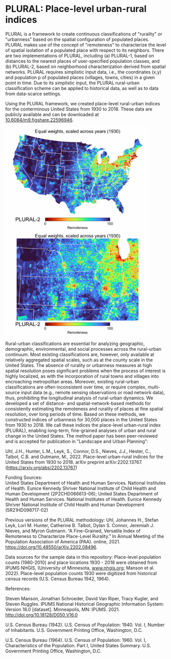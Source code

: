 # PLURAL: Place-level urban-rural indices
  
PLURAL is a framework to create continuous classifications of "rurality" or "urbanness" based on the spatial configuration of populated places.
PLURAL makes use of the concept of "remoteness" to characterize the level of spatial isolation of a populated place with respect to its neighbors.
There are two implementations of PLURAL, including (a) PLURAL-1, based on distances to the nearest places of user-specified population classes, and (b) PLURAL-2, based on neighborhood characterization derived from spatial networks.
PLURAL requires simplistic input data, i.e., the coordinates (x,y) and population p of populated places (villages, towns, cities) in a given point in time. Due to its simplistic input, the PLURAL rural-urban classification scheme can be applied to historical data, as well as to data from data-scarce settings.

Using the PLURAL framework, we created place-level rural-urban indices for the conterminous United States from 1930 to 2018. These data are publicly available and can be downloaded at [10.6084/m9.figshare.22596946](http://doi.org/10.6084/m9.figshare.22596946).

<img width="450" src="https://github.com/johannesuhl/plural/blob/main/inv750ms_PLURAL_2_scaled_across_years_equal_weights.gif"> <img width="450" src="https://github.com/johannesuhl/plural/blob/main/invSUBSET_750ms_PLURAL_2_scaled_across_years_equal_weights.gif">

Rural-urban classifications are essential for analyzing geographic, demographic, environmental, and social processes across the rural-urban continuum. Most existing classifications are, however, only available at relatively aggregated spatial scales, such as at the county scale in the United States. The absence of rurality or urbanness measures at high spatial resolution poses significant problems when the process of interest is highly localized, as with the incorporation of rural towns and villages into encroaching metropolitan areas. Moreover, existing rural-urban classifications are often inconsistent over time, or require complex, multi-source input data (e.g., remote sensing observations or road network data), thus, prohibiting the longitudinal analysis of rural-urban dynamics. We developed a set of distance- and spatial-network-based methods for consistently estimating the remoteness and rurality of places at fine spatial resolution, over long periods of time. Based on these methods, we constructed indices of urbanness for 30,000 places in the United States from 1930 to 2018. We call these indices the place-level urban-rural index (PLURAL), enabling long-term, fine-grained analyses of urban and rural change in the United States. The method paper has been peer-reviewed and is accepted for publication in "Landscape and Urban Planning":

Uhl, J.H., Hunter, L.M., Leyk, S., Connor, D.S., Nieves, J.J., Hester, C., Talbot, C.B. and Gutmann, M., 2022. Place-level urban-rural indices for the United States from 1930 to 2018. arXiv preprint arXiv:2202.13767. (https://arxiv.org/abs/2202.13767)

Funding Sources:  
United States Department of Health and Human Services. National Institutes of Health. Eunice Kennedy Shriver National Institute of Child Health and Human Development (2P2CHD066613-06); United States Department of Health and Human Services. National Institutes of Health. Eunice Kennedy Shriver National Institute of Child Health and Human Development (5R21HD098717-02) 

Previous versions of the PLURAL methodology:
Uhl, Johannes H., Stefan Leyk, Lori M. Hunter, Catherine B. Talbot, Dylan S. Connor, Jeremiah J. Nieves, and Myron Gutmann. “A Fine-Grained, Versatile Index of Remoteness to Characterize Place-Level Rurality.” In Annual Meeting of the Population Association of America (PAA). online, 2021. https://doi.org/10.48550/arXiv.2202.08496.

Data sources for the sample data in this repository: Place-level population counts (1980-2010) and place locations 1930 - 2018 were obtained from IPUMS NHGIS, (University of Minnesota, www.nhgis.org; Manson et al. 2022). Place-level population counts 1930 were digitized from historical census records (U.S. Census Bureau 1942, 1964).

References:

Steven Manson, Jonathan Schroeder, David Van Riper, Tracy Kugler, and Steven Ruggles. IPUMS National Historical Geographic Information System: Version 16.0 [dataset]. Minneapolis, MN: IPUMS. 2021. http://doi.org/10.18128/D050.V16.0

U.S. Census Bureau (1942). U.S. Census of Population: 1940. Vol. I, Number of Inhabitants. U.S. Government Printing Office, Washington, D.C.

U.S. Census Bureau (1964). U.S. Census of Population: 1960. Vol. I, Characteristics of the Population. Part I, United States Summary. U.S. Government Printing Office, Washington, D.C. 
